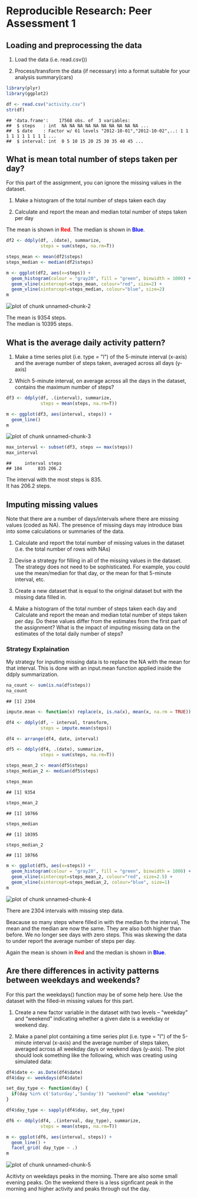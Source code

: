 # Reproducible Research: Peer Assessment 1


## Loading and preprocessing the data

1. Load the data (i.e. read.csv())

2. Process/transform the data (if necessary) into a format suitable for your analysis
summary(cars)


```r
library(plyr)
library(ggplot2)

df <- read.csv("activity.csv")
str(df)
```

```
## 'data.frame':	17568 obs. of  3 variables:
##  $ steps   : int  NA NA NA NA NA NA NA NA NA NA ...
##  $ date    : Factor w/ 61 levels "2012-10-01","2012-10-02",..: 1 1 1 1 1 1 1 1 1 1 ...
##  $ interval: int  0 5 10 15 20 25 30 35 40 45 ...
```


## What is mean total number of steps taken per day?

For this part of the assignment, you can ignore the missing values in the dataset.

1. Make a histogram of the total number of steps taken each day

2. Calculate and report the mean and median total number of steps taken per day

The mean is shown in **<span style="color:red;">Red</span>**.
The median is shown in **<span style="color:blue;">Blue</span>**.


```r
df2 <- ddply(df, .(date), summarize,
             steps = sum(steps, na.rm=T))

steps_mean <- mean(df2$steps)
steps_median <- median(df2$steps)

m <- ggplot(df2, aes(x=steps)) +
  geom_histogram(colour = "gray20", fill = "green", binwidth = 1000) + 
  geom_vline(xintercept=steps_mean, colour="red", size=2) +
  geom_vline(xintercept=steps_median, colour="blue", size=2)
m 
```

![plot of chunk unnamed-chunk-2](figure/unnamed-chunk-2.png) 

The mean is 9354 steps.  
The median is 10395 steps.

## What is the average daily activity pattern?

1. Make a time series plot (i.e. type = "l") of the 5-minute interval (x-axis) and the average number of steps taken, averaged across all days (y-axis)

2. Which 5-minute interval, on average across all the days in the dataset, contains the maximum number of steps?


```r
df3 <- ddply(df, .(interval), summarize,
             steps = mean(steps, na.rm=T))

m <- ggplot(df3, aes(interval, steps)) +
  geom_line()
m
```

![plot of chunk unnamed-chunk-3](figure/unnamed-chunk-3.png) 

```r
max_interval <- subset(df3, steps == max(steps))
max_interval
```

```
##     interval steps
## 104      835 206.2
```

The interval with the most steps is 835.  
It has 206.2 steps.


## Imputing missing values

Note that there are a number of days/intervals where there are missing values (coded as NA). The presence of missing days may introduce bias into some calculations or summaries of the data.

1. Calculate and report the total number of missing values in the dataset (i.e. the total number of rows with NAs)

2. Devise a strategy for filling in all of the missing values in the dataset. The strategy does not need to be sophisticated. For example, you could use the mean/median for that day, or the mean for that 5-minute interval, etc.

3. Create a new dataset that is equal to the original dataset but with the missing data filled in.

4. Make a histogram of the total number of steps taken each day and Calculate and report the mean and median total number of steps taken per day. Do these values differ from the estimates from the first part of the assignment? What is the impact of imputing missing data on the estimates of the total daily number of steps?

### Strategy Explaination
My strategy for inputing missing data is to replace the NA with the mean for that interval.
This is done with an input.mean function applied inside the ddply summarization. 


```r
na_count <- sum(is.na(df$steps))
na_count
```

```
## [1] 2304
```

```r
impute.mean <- function(x) replace(x, is.na(x), mean(x, na.rm = TRUE))

df4 <- ddply(df, ~ interval, transform, 
             steps = impute.mean(steps))

df4 <- arrange(df4, date, interval)

df5 <- ddply(df4, .(date), summarize,
             steps = sum(steps, na.rm=T))

steps_mean_2 <- mean(df5$steps)
steps_median_2 <- median(df5$steps)

steps_mean
```

```
## [1] 9354
```

```r
steps_mean_2
```

```
## [1] 10766
```

```r
steps_median
```

```
## [1] 10395
```

```r
steps_median_2
```

```
## [1] 10766
```

```r
m <- ggplot(df5, aes(x=steps)) +
  geom_histogram(colour = "gray20", fill = "green", binwidth = 1000) + 
  geom_vline(xintercept=steps_mean_2, colour="red", size=2.5) +
  geom_vline(xintercept=steps_median_2, colour="blue", size=1)
m 
```

![plot of chunk unnamed-chunk-4](figure/unnamed-chunk-4.png) 

There are 2304 intervals with missing step data.

Beacause so many steps where filled in with the median fo the interval, The mean and the median are now the same. They are also both higher than before. We no longer see days with zero steps. This was skewing the data to under report the average number of steps per day.

Again the mean is shown in **<span style="color:red;">Red</span>** and the median is shown in **<span style="color:blue;">Blue</span>**.

## Are there differences in activity patterns between weekdays and weekends?

For this part the weekdays() function may be of some help here. Use the dataset with the filled-in missing values for this part.

1. Create a new factor variable in the dataset with two levels – “weekday” and “weekend” indicating whether a given date is a weekday or weekend day.

2. Make a panel plot containing a time series plot (i.e. type = "l") of the 5-minute interval (x-axis) and the average number of steps taken, averaged across all weekday days or weekend days (y-axis). The plot should look something like the following, which was creating using simulated data:


```r
df4$date <- as.Date(df4$date)
df4$day <- weekdays(df4$date)

set_day_type <- function(day) {
  if(day %in% c('Saturday','Sunday')) "weekend" else "weekday"  
}

df4$day_type <- sapply(df4$day, set_day_type)

df6 <- ddply(df4, .(interval, day_type), summarize,
             steps = mean(steps, na.rm=T))

m <- ggplot(df6, aes(interval, steps)) +
  geom_line() +
  facet_grid( day_type ~ .)
m
```

![plot of chunk unnamed-chunk-5](figure/unnamed-chunk-5.png) 

Acitivty on weekdays peaks in the morning. There are also some small evening peaks.
On the weekend there is a less signficant peak in the morning and higher activity and peaks through out the day.
